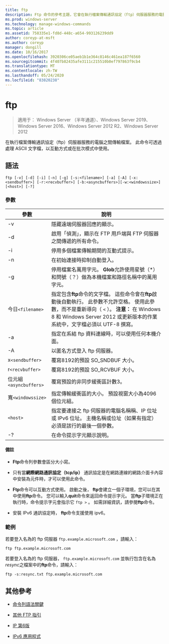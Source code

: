 ```yaml
---
title: ftp
description: Ftp 命令的參考主題，它會在執行檔案傳輸通訊協定（ftp）伺服器服務的電腦上來回傳輸檔案。
ms.prod: windows-server
ms.technology: manage-windows-commands
ms.topic: article
ms.assetid: 758335e1-fd8d-448c-a654-993126239dd9
author: coreyp-at-msft
ms.author: coreyp
manager: dongill
ms.date: 10/16/2017
ms.openlocfilehash: 3920306ce05aeb1b1e364c8146c461ea187f6560
ms.sourcegitcommit: 4f407b82435afe3111c215510b0ef797863f9cb4
ms.translationtype: MT
ms.contentlocale: zh-TW
ms.lasthandoff: 05/24/2020
ms.locfileid: "83820238"
---
```

# <a name="ftp"></a>ftp

> 適用于： Windows Server （半年通道）、Windows Server 2019、Windows Server 2016、Windows Server 2012 R2、Windows Server 2012

在執行檔案傳輸通訊協定（ftp）伺服器服務的電腦之間傳輸檔案。 此命令可透過處理 ASCII 文字檔，以互動方式或在批次模式中使用。

## <a name="syntax"></a>語法

```
ftp [-v] [-d] [-i] [-n] [-g] [-s:<filename>] [-a] [-A] [-x:<sendbuffer>] [-r:<recvbuffer>] [-b:<asyncbuffers>][-w:<windowssize>][<host>] [-?]
```

### <a name="parameters"></a>參數

| 參數 | 說明 |
| ----------| ----------- |
| -v | 隱藏遠端伺服器回應的顯示。 |
| -d | 啟用「偵測」，顯示在 FTP 用戶端與 FTP 伺服器之間傳遞的所有命令。 |
| -i | 停用多個檔案傳輸期間的互動式提示。 |
| -n | 在初始連接時抑制自動登入。 |
| -g | 停用檔案名萬用字元。  **Glob**允許使用星號（*）和問號（？）做為本機檔案和路徑名稱中的萬用字元。 |
| 今日`<filename>` | 指定包含**ftp**命令的文字檔。 這些命令會在**ftp**啟動後自動執行。 此參數不允許空格。 使用此參數，而不是重新導向（ `<` ）。 **注意：** 在 Windows 8 和 Windows Server 2012 或更新版本的作業系統中，文字檔必須以 UTF-8 撰寫。 |
| -a | 指定在系結 ftp 資料連線時，可以使用任何本機介面。 |
| -A | 以匿名方式登入 ftp 伺服器。 |
| x`<sendbuffer> `| 覆寫8192的預設 SO_SNDBUF 大小。 |
| r`<recvbuffer>` | 覆寫8192的預設 SO_RCVBUF 大小。 |
| 位元組`<asyncbuffers>` | 覆寫預設的非同步緩衝區計數3。 |
| 寬`<windowssize>` | 指定傳輸緩衝區的大小。 預設視窗大小為4096個位元組。 |
| `<host>` | 指定要連接之 ftp 伺服器的電腦名稱稱、IP 位址或 IPv6 位址。 主機名稱或位址（如果有指定）必須是該行的最後一個參數。 |
| -? | 在命令提示字元顯示說明。 |

#### <a name="remarks"></a>備註

- **Ftp**命令列參數會區分大小寫。

- 只有當**網際網路通訊協定（tcp/ip）** 通訊協定是在網路連線的網路介面卡內容中安裝為元件時，才可以使用此命令。

- **Ftp**命令可以互動方式使用。 啟動之後， **ftp**會建立一個子環境，您可以在其中使用**ftp**命令。 您可以輸入**quit**命令來返回命令提示字元。 當**ftp**子環境正在執行時，命令提示字元會指示它 `ftp >` 。 如需詳細資訊，請參閱**ftp**命令。

- 安裝 IPv6 通訊協定時， **ftp**命令支援使用 ipv6。

### <a name="examples"></a>範例

若要登入名為的 ftp 伺服器 `ftp.example.microsoft.com` ，請輸入：

```
ftp ftp.example.microsoft.com
```

若要登入名為的 ftp 伺服器， `ftp.example.microsoft.com` 並執行包含在名為*resync*之檔案中的**ftp**命令，請輸入：

```
ftp -s:resync.txt ftp.example.microsoft.com
```

## <a name="additional-references"></a>其他參考

- [命令列語法關鍵](command-line-syntax-key.md)

- [其他 FTP 指引](https://docs.microsoft.com/previous-versions/orphan-topics/ws.10/cc756013(v=ws.10))

- [IP 第6版](https://docs.microsoft.com/previous-versions/windows/it-pro/windows-server-2003/cc738636(v=ws.10))

- [IPv6 應用程式](https://docs.microsoft.com/previous-versions/windows/it-pro/windows-server-2003/cc782509(v=ws.10))
